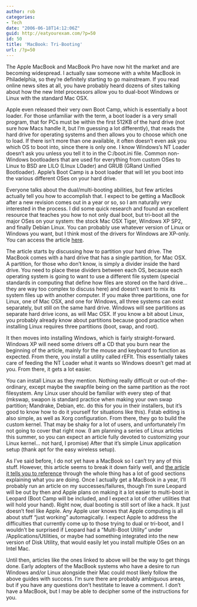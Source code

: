 ```yaml
---
author: rob
categories:
- Tech
date: "2006-06-18T14:12:06Z"
guid: http://eatyourexam.com/?p=50
id: 50
title: 'MacBook: Tri-Booting'
url: /?p=50
---
```

The Apple MacBook and MacBook Pro have now hit the market and are becoming widespread. I actually saw someone with a white MacBook in Philadelphia, so they&#8217;re definitely starting to go mainstream. If you read online news sites at all, you have probably heard dozens of sites talking about how the new Intel processors allow you to dual-boot Windows or Linux with the standard Mac OSX.

Apple even released their very own Boot Camp, which is essentially a boot loader. For those unfamiliar with the term, a boot loader is a very small program, that for PCs must be within the first 512KB of the hard drive (not sure how Macs handle it, but I&#8217;m guessing a lot differently), that reads the hard drive for operating systems and then allows you to choose which one to load. If there isn&#8217;t more than one available, it often doesn&#8217;t even ask you which OS to boot into, since there is only one. I know Windows&#8217;s NT Loader doesn&#8217;t ask you unless you tell it to in the C:/boot.ini file. Common non-Windows bootloaders that are used for everything from custom OSes to Linux to BSD are LILO (LInux LOader) and GRUB (GRand Unified Bootloader). Apple&#8217;s Boot Camp is a boot loader that will let you boot into the various different OSes on your hard drive.

Everyone talks about the dual/multi-booting abilities, but few articles actually tell you how to accomplish that. I expect to be getting a MacBook after a new revision comes out in a year or so, so I am naturally very interested in the process. I did some quick research and found an excellent resource that teaches you how to not only dual boot, but tri-boot all the major OSes on your system: the stock Mac OSX Tiger, Windows XP SP2, and finally Debian Linux. You can probably use whatever version of Linux or Windows you want, but I think most of the drivers for Windows are XP-only. You can access the article <a target="_blank" title="Sharealike: Tri-Booting a Macbook" href="http://sharealike.org/index.php?m=200605">here</a>.

The article starts by discussing how to partition your hard drive. The MacBook comes with a hard drive that has a single partition, for Mac OSX. A partition, for those who don&#8217;t know, is simply a divider inside the hard drive. You need to place these dividers between each OS, because each operating system is going to want to use a different file system (special standards in computing that define how files are stored on the hard drive&#8230; they are way too complex to discuss here) and doesn&#8217;t want to mix its system files up with another computer. If you make three partitions, one for Linux, one of Mac OSX, and one for Windows, all three systems can exist separately, but still on the same hard drive. Windows will see partitions as separate hard drive icons, as will Mac OSX. If you know a bit about Linux, you probably already know about partitions because good practice when installing Linux requires three partitions (boot, swap, and root).

It then moves into installing Windows, which is fairly straight-forward. Windows XP will need some drivers off a CD that you burn near the beginning of the article, mainly for the mouse and keyboard to function as expected. From there, you install a utility called rEFIt. This essentially takes care of feeding the NT Loader what it wants so Windows doesn&#8217;t get mad at you. From there, it gets a lot easier.

You can install Linux as they mention. Nothing really difficult or out-of-the-ordinary, except maybe the swapfile being on the same partition as the root filesystem. Any Linux user should be familiar with every step of that (mkswap, swapon is standard practice when making your own swap partition; Mandrake, Debian, etc. do this for you in their installers, but it&#8217;s good to know how to do it yourself for situations like this). Fstab editing is also simple, as well as Xorg configuration. From there, they go to build the custom kernel. That may be shaky for a lot of users, and unfortunately I&#8217;m not going to cover that right now. (I am planning a series of Linux articles this summer, so you can expect an article fully devoted to customizing your Linux kernel&#8230; not hard, I promise) After that it&#8217;s simple Linux application setup (thank apt for the easy wireless setup).

As I&#8217;ve said before, I do not yet have a MacBook so I can&#8217;t try any of this stuff. However, this article seems to break it down fairly well, and <a title="OnMac Wiki: Triple Booting MacBook" target="_blank" href="http://wiki.onmac.net/index.php/Triple_Boot_via_BootCamp">the article it tells you to reference</a> through the whole thing has a lot of good sections explaining what you are doing. Once I actually get a MacBook in a year, I&#8217;ll probably run an article on my successes/failures, though I&#8217;m sure Leopard will be out by then and Apple plans on making it a lot easier to multi-boot in Leopard (Boot Camp will be included, and I expect a lot of other utilities that will hold your hand). Right now, dual booting is still sort of like a hack. It just doesn&#8217;t feel like Apple. Any Apple user knows that Apple computing is all about stuff &#8220;just working&#8221; automagically. I expect Apple to address the difficulties that currently come up to those trying to dual or tri-boot, and I wouldn&#8217;t be surprised if Leopard had a &#8220;Multi-Boot Utility&#8221; under /Applications/Utilities, or maybe had something integrated into the new version of Disk Utility, that would easily let you install multiple OSes on an Intel Mac.

Until then, articles like the ones linked to above will be the way to get things done. Early adopters of the MacBook systems who have a desire to run Windows and/or Linux alongside their Mac could most likely follow the above guides with success. I&#8217;m sure there are probably ambiguous areas, but if you have any questions don&#8217;t hestitate to leave a comment. I don&#8217;t have a MacBook, but I may be able to decipher some of the instructions for you.